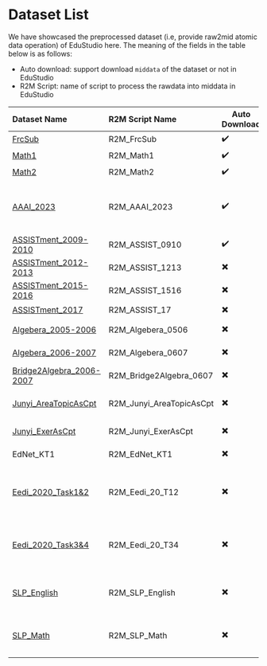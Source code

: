 # Dataset List

We have showcased the preprocessed dataset (i.e, provide raw2mid atomic data operation) of EduStudio here. The meaning of the fields in the table below is as follows:

- Auto download: support download `middata` of the dataset  or not in EduStudio
- R2M Script: name of script to process the rawdata into middata  in EduStudio



| Dataset Name                                                 | R2M Script Name          | Auto Download |                             Note                             |
| :----------------------------------------------------------- | :----------------------- | ------------- | :----------------------------------------------------------: |
| [FrcSub](http://staff.ustc.edu.cn/~qiliuql/data/math2015.rar) | R2M_FrcSub               | ✔️             |                                                              |
| [Math1](http://staff.ustc.edu.cn/~qiliuql/data/math2015.rar) | R2M_Math1                | ✔️             |                                                              |
| [Math2](http://staff.ustc.edu.cn/~qiliuql/data/math2015.rar) | R2M_Math2                | ✔️             |                                                              |
| [AAAI_2023](https://docs.google.com/forms/d/e/1FAIpQLScWjxiXdSMAKBtlPJZm9MsudUG9CQS16lT0GVfajpVj-mWReA/viewform?pli=1) | R2M_AAAI_2023            | ✔️             | [AAAI2023 Global Knowledge Tracing Challenge](https://ai4ed.cc/competitions/aaai2023competition) |
| [ASSISTment_2009-2010](https://drive.google.com/file/d/0B2X0QD6q79ZJUFU1cjYtdGhVNjg/view?resourcekey=0-OyI8ZWxtGSAzhodUIcMf_g) | R2M_ASSIST_0910          | ✔️             |                                                              |
| [ASSISTment_2012-2013](https://sites.google.com/site/assistmentsdata/datasets/2012-13-school-data-with-affect) | R2M_ASSIST_1213          | ✖️             |                                                              |
| [ASSISTment_2015-2016](https://sites.google.com/site/assistmentsdata/datasets/2015-assistments-skill-builder-data) | R2M_ASSIST_1516          | ✖️             |                                                              |
| [ASSISTment_2017](https://sites.google.com/view/assistmentsdatamining/dataset) | R2M_ASSIST_17            | ✖️             |                                                              |
| [Algebera_2005-2006](https://pslcdatashop.web.cmu.edu/KDDCup/downloads.jsp) | R2M_Algebera_0506        | ✖️             | [KDD Cup 2010](https://pslcdatashop.web.cmu.edu/KDDCup/rules_data_format.jsp) |
| [Algebera_2006-2007](https://pslcdatashop.web.cmu.edu/KDDCup/downloads.jsp) | R2M_Algebera_0607        | ✖️             | [KDD Cup 2010](https://pslcdatashop.web.cmu.edu/KDDCup/rules_data_format.jsp) |
| [Bridge2Algebra_2006-2007](https://pslcdatashop.web.cmu.edu/KDDCup/downloads.jsp) | R2M_Bridge2Algebra_0607  | ✖️             | [KDD Cup 2010](https://pslcdatashop.web.cmu.edu/KDDCup/rules_data_format.jsp) |
| [Junyi_AreaTopicAsCpt](https://pslcdatashop.web.cmu.edu/Project?id=244) | R2M_Junyi_AreaTopicAsCpt | ✖️             |                 Area&Topic field as concept                  |
| [Junyi_ExerAsCpt](https://pslcdatashop.web.cmu.edu/Project?id=244) | R2M_Junyi_ExerAsCpt      | ✖️             |                     Exercice as concept                      |
| EdNet_KT1                                                    | R2M_EdNet_KT1            | ✖️             | [download1](http://bit.ly/ednet-content), [download2](http://bit.ly/ednet-content) |
| [Eedi_2020_Task1&2](https://dqanonymousdata.blob.core.windows.net/neurips-public/data.zip) | R2M_Eedi_20_T12          | ✖️             | [NeurIPS 2020 Education Challenge: Task1&2](https://eedi.com/projects/neurips-education-challenge) |
| [Eedi_2020_Task3&4](https://dqanonymousdata.blob.core.windows.net/neurips-public/data.zip) | R2M_Eedi_20_T34          | ✖️             | [NeurIPS 2020 Education Challenge: Task3&4](https://eedi.com/projects/neurips-education-challenge) |
| [SLP_English](https://aic-fe.bnu.edu.cn/en/data/index.html)  | R2M_SLP_English          | ✖️             | [[paper](https://aic-fe.bnu.edu.cn/fj/2021-ICCE-SLP.pdf)\], Smart Learning Partner |
| [SLP_Math](https://aic-fe.bnu.edu.cn/en/data/index.html)     | R2M_SLP_Math             | ✖️             | [[paper](https://aic-fe.bnu.edu.cn/fj/2021-ICCE-SLP.pdf)\], Smart Learning Partner |
